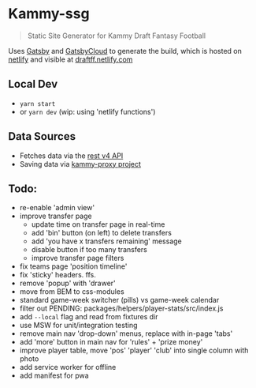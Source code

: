 # Kammy-ssg

 > Static Site Generator for Kammy Draft Fantasy Football

Uses [Gatsby](https://www.gatsbyjs.com/docs/) and [GatsbyCloud](https://www.gatsbyjs.com/dashboard) to generate the build, which is hosted on [netlify](https://app.netlify.com/teams/peter-mouland/sites) and visible at [draftff.netlify.com](http://draftff.netlify.com/)

## Local Dev

 - `yarn start`
 - or `yarn dev` (wip: using 'netlify functions')

## Data Sources

 - Fetches data via the [rest v4 API](https://developers.google.com/sheets/api)
 - Saving data via [kammy-proxy project](http://github.com/peter-mouland/kammy-proxy)

## Todo:
 - re-enable 'admin view'
 - improve transfer page
     - update time on transfer page in real-time
     - add 'bin' button (on left) to delete transfers
     - add 'you have x transfers remaining' message
     - disable button if too many transfers
     - improve transfer page filters
 - fix teams page 'position timeline'
 - fix 'sticky' headers. ffs.
 - remove 'popup' with 'drawer'
 - move from BEM to css-modules
 - standard game-week switcher (pills) vs game-week calendar
 - filter out PENDING: packages/helpers/player-stats/src/index.js
 - add `--local` flag and read from fixtures dir
 - use MSW for unit/integration testing
 - remove main nav 'drop-down' menus, replace with in-page 'tabs'
 - add 'more' button in main nav for 'rules' + 'prize money'
 - improve player table, move 'pos' 'player' 'club' into single column with photo
 - add service worker for offline
 - add manifest for pwa
